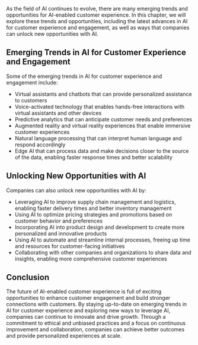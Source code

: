 
As the field of AI continues to evolve, there are many emerging trends and opportunities for AI-enabled customer experience. In this chapter, we will explore these trends and opportunities, including the latest advances in AI for customer experience and engagement, as well as ways that companies can unlock new opportunities with AI.

Emerging Trends in AI for Customer Experience and Engagement
------------------------------------------------------------

Some of the emerging trends in AI for customer experience and engagement include:

* Virtual assistants and chatbots that can provide personalized assistance to customers
* Voice-activated technology that enables hands-free interactions with virtual assistants and other devices
* Predictive analytics that can anticipate customer needs and preferences
* Augmented reality and virtual reality experiences that enable immersive customer experiences
* Natural language processing that can interpret human language and respond accordingly
* Edge AI that can process data and make decisions closer to the source of the data, enabling faster response times and better scalability

Unlocking New Opportunities with AI
-----------------------------------

Companies can also unlock new opportunities with AI by:

* Leveraging AI to improve supply chain management and logistics, enabling faster delivery times and better inventory management
* Using AI to optimize pricing strategies and promotions based on customer behavior and preferences
* Incorporating AI into product design and development to create more personalized and innovative products
* Using AI to automate and streamline internal processes, freeing up time and resources for customer-facing initiatives
* Collaborating with other companies and organizations to share data and insights, enabling more comprehensive customer experiences

Conclusion
----------

The future of AI-enabled customer experience is full of exciting opportunities to enhance customer engagement and build stronger connections with customers. By staying up-to-date on emerging trends in AI for customer experience and exploring new ways to leverage AI, companies can continue to innovate and drive growth. Through a commitment to ethical and unbiased practices and a focus on continuous improvement and collaboration, companies can achieve better outcomes and provide personalized experiences at scale.
